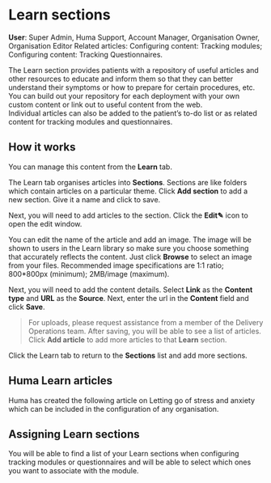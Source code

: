 # Learn sections 
**User**: Super Admin, Huma Support, Account Manager, Organisation Owner, Organisation Editor
Related articles: Configuring content: Tracking modules; Configuring content: Tracking Questionnaires.

The Learn section provides patients with a repository of useful articles and other resources to educate and inform them so that they can better understand their symptoms or how to prepare for certain procedures, etc. You can build out your repository for each deployment with your own custom content or link out to useful content from the web.  
Individual articles can also be added to the patient’s to-do list or as related content for tracking modules and questionnaires.

## How it works
You can manage this content from the **Learn** tab.

The Learn tab organises articles into **Sections**. Sections are like folders which contain articles on a particular theme. Click **Add section** to add a new section. Give it a name and click to save.

Next, you will need to add articles to the section. Click the **Edit✎** icon to open the edit window. 

You can edit the name of the article and add an image. The image will be shown to users in the Learn library so make sure you choose something that accurately reflects the content. Just click **Browse** to select an image from your files. Recommended image specifications are 1:1 ratio; 800*800px (minimum); 2MB/image (maximum).

Next, you will need to add the content details. Select **Link** as the **Content type** and **URL** as the **Source**. Next, enter the url in the **Content** field and click **Save**. 


> For uploads, please request assistance from a member of the Delivery Operations team.
After saving, you will be able to see a list of articles. Click **Add article** to add more articles to that **Learn** section. 

Click the Learn tab to return to the **Sections** list and add more sections.

## Huma Learn articles
Huma has created the following article on Letting go of stress and anxiety which can be included in the configuration of any organisation. 

## Assigning Learn sections
You will be able to find a list of your Learn sections when configuring tracking modules or questionnaires and will be able to select which ones you want to associate with the module.






